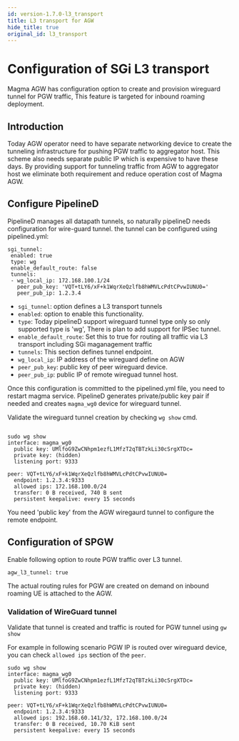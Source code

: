 ```yaml
---
id: version-1.7.0-l3_transport
title: L3 transport for AGW
hide_title: true
original_id: l3_transport
---
```

# Configuration of SGi L3 transport

Magma AGW has configuration option to create and provision wireguard tunnel
for PGW traffic, This feature is targeted for inbound roaming deployment.

## Introduction

Today AGW operator need to have separate networking device to create the tunneling
infrastructure for pushing PGW traffic to aggregator host. This scheme also needs
separate public IP which is expensive to have these days. By providing support for
tunneling traffic from AGW to aggregator host we eliminate both requirement and
reduce operation cost of Magma AGW.

## Configure PipelineD

PipelineD manages all datapath tunnels, so naturally pipelineD needs configuration
for wire-guard tunnel.
the tunnel can be configured using pipelined.yml:

```text
sgi_tunnel:
 enabled: true
 type: wg
 enable_default_route: false
 tunnels:
 - wg_local_ip: 172.168.100.1/24
   peer_pub_key: 'VQT+tLY6/xF+k1WqrXeQzlfb8hWMVLcPdtCPvwIUNU0='
   peer_pub_ip: 1.2.3.4

```

- `sgi_tunnel`: option defines a L3 transport tunnels
- `enabled`: option to enable this functionality.
- `type`: Today pipelineD support wireguard tunnel type only so only supported type
is 'wg', There is plan to add support for IPSec tunnel.
- `enable_default_route`: Set this to true for routing all traffic via L3 transport
including SGi maganagement traffic
- `tunnels`: This section defines tunnel endpoint.
- `wg_local_ip`: IP address of the wireguard define on AGW
- `peer_pub_key`: public key of peer wireguard device.
- `peer_pub_ip`: public IP of remote wireguad tunnel host.

Once this configuration is committed to the pipelined.yml file, you need to
restart magma service. PipelineD generates private/public key pair if needed
and creates `magma_wg0` device for wireguard tunnel.

Validate the wireguard tunnel creation by checking `wg show` cmd.

```text

sudo wg show
interface: magma_wg0
  public key: UMlfoG9ZwCNhpm1ezfL1MfzT2qTBTzkLi30cSrgXTDc=
  private key: (hidden)
  listening port: 9333

peer: VQT+tLY6/xF+k1WqrXeQzlfb8hWMVLcPdtCPvwIUNU0=
  endpoint: 1.2.3.4:9333
  allowed ips: 172.168.100.0/24
  transfer: 0 B received, 740 B sent
  persistent keepalive: every 15 seconds
```

You need 'public key' from the AGW wiregaurd tunnel to configure the remote
endpoint.

## Configuration of SPGW

Enable following option to route PGW traffic over L3 tunnel.

```text
agw_l3_tunnel: true
```

The actual routing rules for PGW are created on demand on inbound roaming UE
is attached to the AGW.

### Validation of WireGuard tunnel

Validate that tunnel is created and traffic is routed for PGW tunnel using
`gw show`

For example in following scenario PGW IP is routed over wireguard device, you
can check `allowed ips` section of the `peer`.

```text
sudo wg show
interface: magma_wg0
  public key: UMlfoG9ZwCNhpm1ezfL1MfzT2qTBTzkLi30cSrgXTDc=
  private key: (hidden)
  listening port: 9333

peer: VQT+tLY6/xF+k1WqrXeQzlfb8hWMVLcPdtCPvwIUNU0=
  endpoint: 1.2.3.4:9333
  allowed ips: 192.168.60.141/32, 172.168.100.0/24
  transfer: 0 B received, 10.70 KiB sent
  persistent keepalive: every 15 seconds
```

